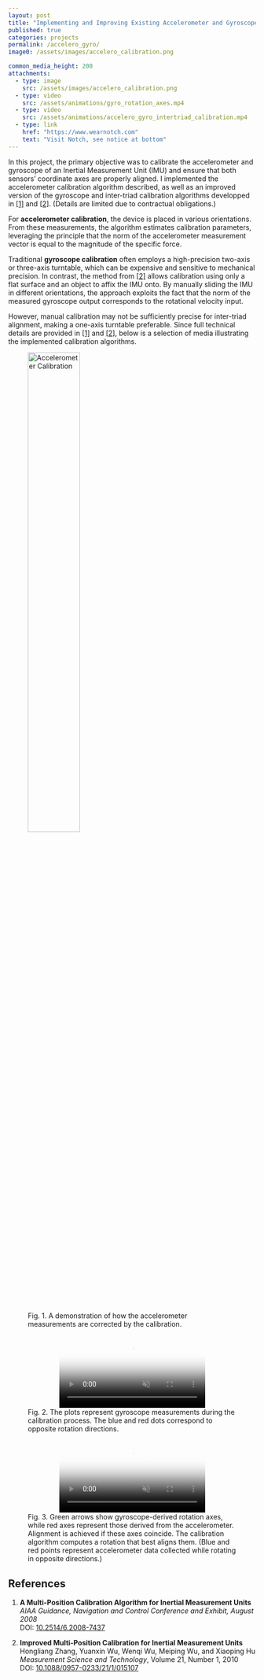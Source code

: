 ```yaml
---
layout: post
title: "Implementing and Improving Existing Accelerometer and Gyroscope Calibration Algorithms (project, also includes improving some known approaches)"
published: true
categories: projects
permalink: /accelero_gyro/
image0: /assets/images/accelero_calibration.png

common_media_height: 200
attachments:
  - type: image
    src: /assets/images/accelero_calibration.png
  - type: video
    src: /assets/animations/gyro_rotation_axes.mp4
  - type: video
    src: /assets/animations/accelero_gyro_intertriad_calibration.mp4
  - type: link
    href: "https://www.wearnotch.com"
    text: "Visit Notch, see notice at bottom"
---
```


In this project, the primary objective was to calibrate the accelerometer and gyroscope of an Inertial Measurement Unit (IMU) and ensure that both sensors’ coordinate axes are properly aligned. I implemented the accelerometer calibration algorithm described, as well as an improved version of the gyroscope and inter-triad calibration algorithms developped in [\[1\]](#ref1) and [\[2\]](#ref2). (Details are limited due to contractual obligations.)

For **accelerometer calibration**, the device is placed in various orientations. From these measurements, the algorithm estimates calibration parameters, leveraging the principle that the norm of the accelerometer measurement vector is equal to the magnitude of the specific force.

Traditional **gyroscope calibration** often employs a high-precision two-axis or three-axis turntable, which can be expensive and sensitive to mechanical precision. In contrast, the method from [\[2\]](#ref2) allows calibration using only a flat surface and an object to affix the IMU onto. By manually sliding the IMU in different orientations, the approach exploits the fact that the norm of the measured gyroscope output corresponds to the rotational velocity input.

However, manual calibration may not be sufficiently precise for inter-triad alignment, making a one-axis turntable preferable. Since full technical details are provided in [\[1\]](#ref1) and [\[2\]](#ref2), below is a selection of media illustrating the implemented calibration algorithms.

<figure>
  <img src="{{ page.image0 }}" alt="Accelerometer Calibration" class="centered" style="width:50%;">
  <figcaption style="font-size:inherit;">
    Fig. 1. A demonstration of how the accelerometer measurements are corrected by the calibration.
  </figcaption>
</figure>

<figure>
  <center>
    <video width="70%" muted autoplay loop controls poster="/assets/images/video_poster.png">
      <source src="/assets/animations/gyro_rotation_axes.mp4" type="video/mp4">
      Your browser does not support the video tag.
    </video>
  </center>
  <figcaption style="font-size:inherit;">
    Fig. 2. The plots represent gyroscope measurements during the calibration process. The blue and red dots correspond to opposite rotation directions.
  </figcaption>
</figure>

<figure>
  <center>
    <video width="70%" muted autoplay loop controls poster="/assets/images/video_poster.png">
      <source src="/assets/animations/accelero_gyro_intertriad_calibration.mp4" type="video/mp4">
      Your browser does not support the video tag.
    </video>
  </center>
  <figcaption style="font-size:inherit;">
    Fig. 3. Green arrows show gyroscope-derived rotation axes, while red axes represent those derived from the accelerometer. Alignment is achieved if these axes coincide. The calibration algorithm computes a rotation that best aligns them.
    (Blue and red points represent accelerometer data collected while rotating in opposite directions.)
  </figcaption>
</figure>

## References

1. <a id="ref1"></a> **A Multi-Position Calibration Algorithm for Inertial Measurement Units**  
   *AIAA Guidance, Navigation and Control Conference and Exhibit, August 2008*  
   DOI: [10.2514/6.2008-7437](https://doi.org/10.2514/6.2008-7437)

2. <a id="ref2"></a> **Improved Multi-Position Calibration for Inertial Measurement Units**  
   Hongliang Zhang, Yuanxin Wu, Wenqi Wu, Meiping Wu, and Xiaoping Hu  
   *Measurement Science and Technology*, Volume 21, Number 1, 2010  
   DOI: [10.1088/0957-0233/21/1/015107](https://doi.org/10.1088/0957-0233/21/1/015107)
